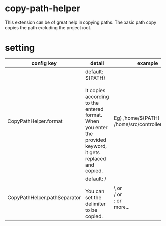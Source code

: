 # copy-path-helper

This extension can be of great help in copying paths. The basic path copy copies the path excluding the project root.

# setting

| config key                   | detail                                                                                                                                       | example                                                      |
| ---------------------------- | -------------------------------------------------------------------------------------------------------------------------------------------- | ------------------------------------------------------------ |
| CopyPathHelper.format        | default: ${PATH}<br/><br/> It copies according to the entered format.<br/> When you enter the provided keyword, it gets replaced and copied. | Eg) /home/${PATH} -d 1234 <br/>/home/src/controller/index.ts |
| CopyPathHelper.pathSeparator | default: /<br/><br/>You can set the delimiter to be copied.                                                                                  | \ or <br/>/ or<br/>: or <br/> more...                        |
